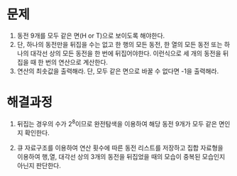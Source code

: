 # 문제

1. 동전 9개를 모두 같은 면(H or T)으로 보이도록 해야한다.
2. 단, 하나의 동전만을 뒤집을 수는 없고 한 행의 모든 동전, 한 열의 모든 동전 또는 하나의 대각선 상의 모든 동전을 한 번에 뒤집어야한다. 이런식으로 세 개의 동전을 뒤집을 때 한 번의 연산으로 계산한다.
3. 연산의 최솟값을 출력해라. 단, 모두 같은 면으로 바꿀 수 없다면 -1을 출력해라.



# 해결과정

1. 뒤집는 경우의 수가 2<sup>8</sup>이므로 완전탐색을 이용하여 해당 동전 9개가 모두 같은 면인지 확인한다.

2. 큐 자료구조를 이용하여 연산 횟수에 따른 동전 리스트를 저장하고 집합 자료형을 이용하여 행,열, 대각선 상의 3개의 동전을 뒤집었을 때의 모습이 중복된 모습인지 아닌지 판단한다.

   